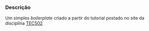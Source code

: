 ### Descrição

Um simples _boilerplate_ criado a partir do tutorial postado no site da disciplina [TEC502](https://mitec502.herokuapp.com/)
